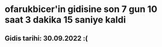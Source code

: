 # ofarukbicer'in gidisine son 7 gun 10 saat 3 dakika 15 saniye kaldi

## Gidis tarihi: 30.09.2022 :(